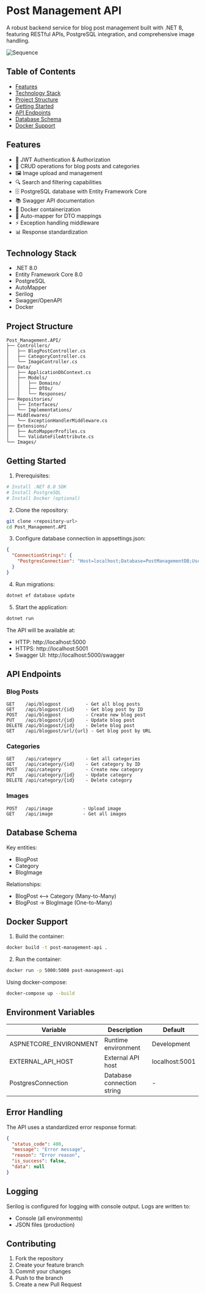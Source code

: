 # Post Management API

A robust backend service for blog post management built with .NET 8, featuring RESTful APIs, PostgreSQL integration, and comprehensive image handling.

![Sequence](document/sequence.svg)

## Table of Contents
- [Features](#features)
- [Technology Stack](#technology-stack)
- [Project Structure](#project-structure)
- [Getting Started](#getting-started)
- [API Endpoints](#api-endpoints)
- [Database Schema](#database-schema)
- [Docker Support](#docker-support)

## Features

- 🔐 JWT Authentication & Authorization
- 📝 CRUD operations for blog posts and categories
- 🖼️ Image upload and management
- 🔍 Search and filtering capabilities
- 🗄️ PostgreSQL database with Entity Framework Core
- 📚 Swagger API documentation
- 🐳 Docker containerization
- 🔄 Auto-mapper for DTO mappings
- ⚡ Exception handling middleware
- 📊 Response standardization

## Technology Stack

- .NET 8.0
- Entity Framework Core 8.0
- PostgreSQL
- AutoMapper
- Serilog
- Swagger/OpenAPI
- Docker

## Project Structure

```
Post_Management.API/
├── Controllers/
│   ├── BlogPostController.cs
│   ├── CategoryController.cs
│   └── ImageController.cs
├── Data/
│   ├── ApplicationDbContext.cs
│   ├── Models/
│   │   ├── Domains/
│   │   ├── DTOs/
│   │   └── Responses/
├── Repositories/
│   ├── Interfaces/
│   └── Implementations/
├── Middlewares/
│   └── ExceptionHandlerMiddleware.cs
├── Extensions/
│   ├── AutoMapperProfiles.cs
│   └── ValidateFileAttribute.cs
└── Images/
```

## Getting Started

1. Prerequisites:
```bash
# Install .NET 8.0 SDK
# Install PostgreSQL
# Install Docker (optional)
```

2. Clone the repository:
```bash
git clone <repository-url>
cd Post_Management.API
```

3. Configure database connection in appsettings.json:
```json
{
  "ConnectionStrings": {
    "PostgresConnection": "Host=localhost;Database=PostManagementDB;Username=your_username;Password=your_password"
  }
}
```

4. Run migrations:
```bash
dotnet ef database update
```

5. Start the application:
```bash
dotnet run
```

The API will be available at:
- HTTP: http://localhost:5000
- HTTPS: http://localhost:5001
- Swagger UI: http://localhost:5000/swagger

## API Endpoints

### Blog Posts
```
GET    /api/blogpost         - Get all blog posts
GET    /api/blogpost/{id}    - Get blog post by ID
POST   /api/blogpost         - Create new blog post
PUT    /api/blogpost/{id}    - Update blog post
DELETE /api/blogpost/{id}    - Delete blog post
GET    /api/blogpost/url/{url} - Get blog post by URL
```

### Categories
```
GET    /api/category         - Get all categories
GET    /api/category/{id}    - Get category by ID
POST   /api/category         - Create new category
PUT    /api/category/{id}    - Update category
DELETE /api/category/{id}    - Delete category
```

### Images
```
POST   /api/image           - Upload image
GET    /api/image           - Get all images
```

## Database Schema

Key entities:
- BlogPost
- Category
- BlogImage

Relationships:
- BlogPost ⟷ Category (Many-to-Many)
- BlogPost → BlogImage (One-to-Many)

## Docker Support

1. Build the container:
```bash
docker build -t post-management-api .
```

2. Run the container:
```bash
docker run -p 5000:5000 post-management-api
```

Using docker-compose:
```bash
docker-compose up --build
```

## Environment Variables

| Variable | Description | Default |
|----------|-------------|---------|
| ASPNETCORE_ENVIRONMENT | Runtime environment | Development |
| EXTERNAL_API_HOST | External API host | localhost:5001 |
| PostgresConnection | Database connection string | - |

## Error Handling

The API uses a standardized error response format:
```json
{
  "status_code": 400,
  "message": "Error message",
  "reason": "Error reason",
  "is_success": false,
  "data": null
}
```

## Logging

Serilog is configured for logging with console output. Logs are written to:
- Console (all environments)
- JSON files (production)

## Contributing

1. Fork the repository
2. Create your feature branch
3. Commit your changes
4. Push to the branch
5. Create a new Pull Request
